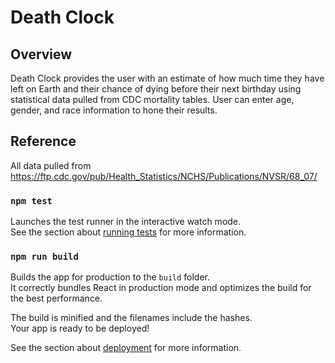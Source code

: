 # Death Clock

## Overview

Death Clock provides the user with an estimate of how much time they have left on Earth and their chance of dying before their next birthday using statistical data pulled from CDC mortality tables. User can enter age, gender, and race information to hone their results.

## Reference

All data pulled from https://ftp.cdc.gov/pub/Health_Statistics/NCHS/Publications/NVSR/68_07/

### `npm test`

Launches the test runner in the interactive watch mode.<br />
See the section about [running tests](https://facebook.github.io/create-react-app/docs/running-tests) for more information.

### `npm run build`

Builds the app for production to the `build` folder.<br />
It correctly bundles React in production mode and optimizes the build for the best performance.

The build is minified and the filenames include the hashes.<br />
Your app is ready to be deployed!

See the section about [deployment](https://facebook.github.io/create-react-app/docs/deployment) for more information.
